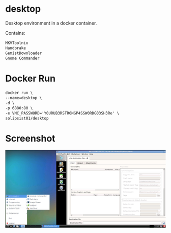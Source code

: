 # desktop

Desktop environment in a docker container.

Contains:
```
MKVToolnix
Handbrake
GemistDownloader
Gnome Commander
```


# Docker Run

```
docker run \
--name=desktop \
-d \
-p 6880:80 \
-e VNC_PASSWORD='Y0URUB3RSTR0NGP4SSW0RDG03SH3Re' \
solipsist01/desktop
```

# Screenshot

![Screenshot](https://raw.githubusercontent.com/solipsist01/dockerfiles/master/desktop/screenshots/desktop.png)